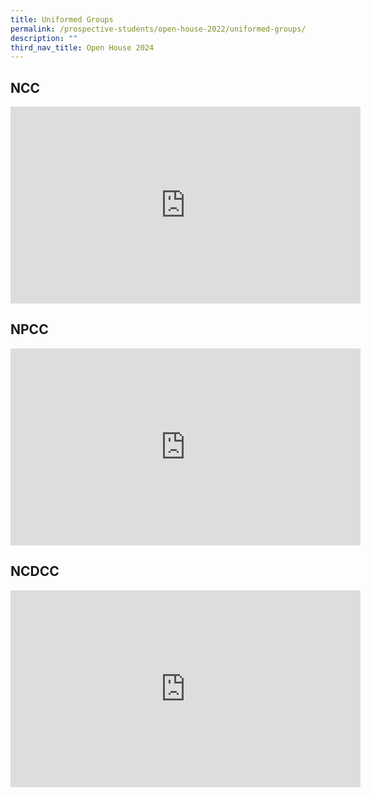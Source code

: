 ```yaml
---
title: Uniformed Groups
permalink: /prospective-students/open-house-2022/uniformed-groups/
description: ""
third_nav_title: Open House 2024
---
```

## NCC
<iframe width="560" height="315" src="https://www.youtube.com/embed/NO7KqS1aaqU" title="YouTube video player" frameborder="0" allow="accelerometer; autoplay; clipboard-write; encrypted-media; gyroscope; picture-in-picture" allowfullscreen=""></iframe>

## NPCC
<iframe width="560" height="315" src="https://www.youtube.com/embed/QEGvXtdqnsI" title="YouTube video player" frameborder="0" allow="accelerometer; autoplay; clipboard-write; encrypted-media; gyroscope; picture-in-picture" allowfullscreen=""></iframe>

## NCDCC
<iframe width="560" height="315" src="https://www.youtube.com/embed/aeUW57zRuN4" title="YouTube video player" frameborder="0" allow="accelerometer; autoplay; clipboard-write; encrypted-media; gyroscope; picture-in-picture" allowfullscreen=""></iframe>